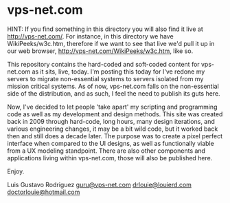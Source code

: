 # vps-net.com

HINT: If you find something in this directory you will also find it live at http://vps-net.com/. For instance, in this directory we have WikiPeeks/w3c.htm, therefore if we want to see that live we'd pull it up in our web browser, http://vps-net.com/WikiPeeks/w3c.htm, like so.

This repository contains the hard-coded and soft-coded content for vps-net.com as it sits, live, today. I'm posting this today for I've redone my servers to migrate non-essential systems to servers isolated from my mission critical systems. As of now, vps-net.com falls on the non-essential side of the distribution, and as such, I feel the need to publish its guts here.

 Now, I've decided to let people 'take apart' my scripting and programming code as well as my development and design methods. This site was created back in 2009 through hard-code, long hours, many design iterations, and various engineering changes, it may be a bit wild code, but it worked back then and still does a decade later. The purpose was to create a pixel perfect interface when compared to the UI designs, as well as functionally viable from a UX modeling standpoint. There are also other components and applications living within vps-net.com, those will also be published here.

Enjoy.

Luis Gustavo Rodriguez
guru@vps-net.com
drlouie@louierd.com
doctorlouie@hotmail.com
